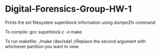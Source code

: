 # Digital-Forensics-Group-HW-1
Prints the ext filesystem superblock information using dumpe2fs command

To compile:
gcc superblock.c -o make

To run makefile:
./make /dev/sda1    //Replace the second argument with whichever partition you want to view
